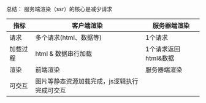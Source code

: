 总结：
    服务端渲染（ssr）的核心是减少请求

| 指标    | 客户端渲染                  | 服务器端渲染        |
| ----    | ------------               | ------------       |
| 请求     | 多个请求(html、数据等)      |1个请求              |
| 加载过程 | html & 数据串行加载         | 1个请求返回html&数据 |
| 渲染    | 前端渲染                     | 服务器端渲染        |
| 可交互  | 图片等静态资源加载完成，js逻辑执行完成可交互         |
